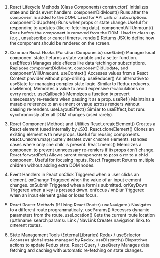 1. React Lifecycle Methods (Class Components)
    constructor()	Initializes state and binds event handlers.
    componentDidMount()	Runs after the component is added to the DOM. Used for API calls or subscriptions.
    componentDidUpdate()	Runs when props or state change. Useful for responding to updates (like re-fetching data).
    componentWillUnmount()	Runs before the component is removed from the DOM. Used to clean up (e.g., unsubscribe or cancel timers).
    render()	Returns JSX to define how the component should be rendered on the screen.

2. Common React Hooks (Function Components)
    useState()	Manages local component state. Returns a state variable and a setter function.
    useEffect()	Manages side effects like data fetching or subscriptions. Replaces componentDidMount, componentDidUpdate, and componentWillUnmount.
    useContext()	Accesses values from a React Context provider without prop-drilling.
    useReducer()	An alternative to useState for managing complex state logic. Similar to Redux reducers.
    useMemo()	Memoizes a value to avoid expensive recalculations on every render.
    useCallback()	Memoizes a function to prevent unnecessary re-renders when passing it as a prop.
    useRef()	Maintains a mutable reference to an element or value across renders without causing re-renders.
    useLayoutEffect()	Similar to useEffect, but runs synchronously after all DOM changes (used rarely).

3. React Component Methods and Utilities
    React.createElement()	Creates a React element (used internally by JSX).
    React.cloneElement()	Clones an existing element with new props. Useful for reusing components.
    React.Children.map()	Safely iterates over children elements. Handles cases where only one child is present.
    React.memo()	Memoizes a component to prevent unnecessary re-renders if its props don’t change.
    React.forwardRef()	Allows parent components to pass a ref to a child component. Useful for focusing inputs.
    React.Fragment	Returns multiple children without adding extra DOM nodes.

4. Event Handlers in React
    onClick	Triggered when a user clicks an element.
    onChange	Triggered when the value of an input element changes.
    onSubmit	Triggered when a form is submitted.
    onKeyDown	Triggered when a key is pressed down.
    onFocus / onBlur	Triggered when an input element gains or loses focus.

5. React Router Methods (If Using React Router)
    useNavigate()	Navigates to a different route programmatically.
    useParams()	Accesses dynamic parameters from the route.
    useLocation()	Gets the current route location (pathname, search params).
    Link / NavLink	Creates navigation links to different routes.

6. State Management Tools (External Libraries)
    Redux / useSelector	Accesses global state managed by Redux.
    useDispatch()	Dispatches actions to update Redux state.
    React Query / useQuery	Manages data fetching and caching with automatic re-fetching on state changes.